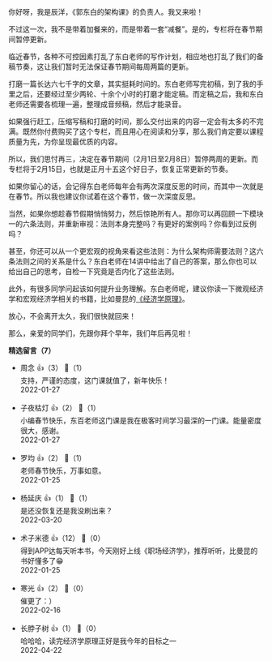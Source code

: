 你好呀，我是辰洋，《郭东白的架构课》的负责人。我又来啦！

不过这一次，我不是带着加餐来的，而是带着一套“减餐”。是的，专栏将在春节期间暂停更新。

临近春节，各种不可控因素打乱了东白老师的写作计划，相应地也打乱了我们的备稿节奏，这让我们暂时无法保证春节期间每周两篇的更新。

打磨一篇长达六七千字的文章，其实挺耗时间的。东白老师写完初稿，到了我的手里之后，还要经过至少两轮、十余个小时的打磨才能定稿。而定稿之后，我和东白老师还需要各梳理一遍，整理成音频稿，然后才能录音。

如果强行赶工，压缩写稿和打磨的时间，那么交付出来的内容一定会有太多的不完满。既然你付费购买了这个专栏，而且用心在阅读和分享，那么我们肯定要以课程质量为先，为你呈现最优质的内容。

所以，我们思忖再三，决定在春节期间（2月1日至2月8日）暂停两周的更新。而专栏将于2月15日，也就是正月十五这个好日子，恢复正常更新的节奏。

如果你留心的话，会记得东白老师每年会有两次深度反思的时间，而其中一次就是在春节。所以我也建议你试着在这个春节，做一次深度反思。

当然，如果你想趁春节假期悄悄努力，然后惊艳所有人。那你可以再回顾一下模块一的六条法则，并重新审视：法则本身完整吗？有更好的案例吗？你看到过反例吗？

甚至，你还可以从一个更宏观的视角来看这些法则：为什么架构师需要法则？这六条法则之间的关系是什么？东白老师在14讲中给出了自己的答案，那么你也可以给出自己的思考，自检一下究竟是否内化了这些法则。

此外，有很多同学问起该如何提升业务理解。东白老师呢，建议你读一下微观经济学和宏观经济学相关的书籍，比如曼昆的[《经济学原理》](https://baike.baidu.com/item/%E7%B6%93%E6%BF%9F%E5%AD%B8%E5%8E%9F%E7%90%86/1562)。

放心，不会离开太久，我们很快就回来！

那么，亲爱的同学们，先跟你拜个早年，我们年后再见啦！
<div><strong>精选留言（7）</strong></div><ul>
<li><span>周念</span> 👍（3） 💬（1）<div>支持，严谨的态度，这门课就值了，新年快乐！</div>2022-01-27</li><br/><li><span>子夜枯灯</span> 👍（2） 💬（1）<div>小编春节快乐，东百老师这门课是我在极客时间学习最深的一门课。能量密度很大，感谢。</div>2022-01-27</li><br/><li><span>罗均</span> 👍（2） 💬（1）<div>老师春节快乐，万事如意。</div>2022-01-25</li><br/><li><span>杨延庆</span> 👍（1） 💬（1）<div>是还没恢复还是我没刷出来？</div>2022-03-20</li><br/><li><span>术子米德</span> 👍（12） 💬（0）<div>得到APP达每天听本书，今天刚好上线《职场经济学》，推荐听听，比曼昆的书好懂多了😁</div>2022-01-25</li><br/><li><span>寒光</span> 👍（2） 💬（0）<div>催更了：）</div>2022-02-16</li><br/><li><span>长脖子树</span> 👍（1） 💬（0）<div>哈哈哈，读完经济学原理正好是我今年的目标之一</div>2022-04-22</li><br/>
</ul>
